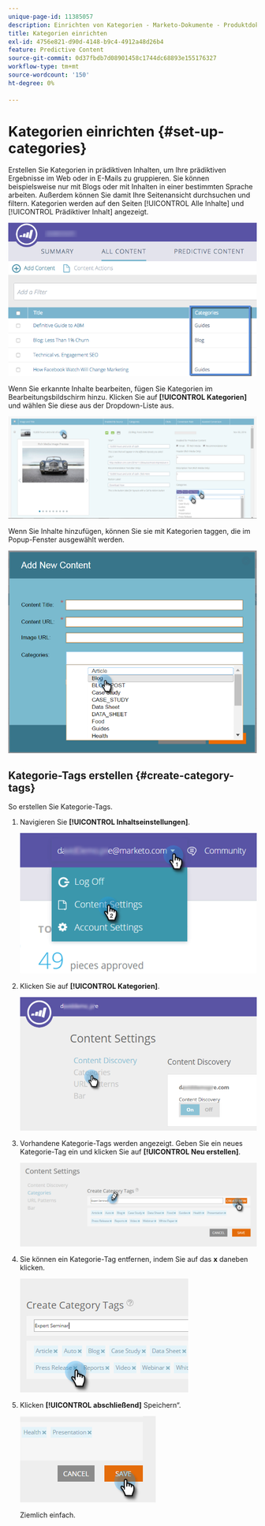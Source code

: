 ```yaml
---
unique-page-id: 11385057
description: Einrichten von Kategorien - Marketo-Dokumente - Produktdokumentation
title: Kategorien einrichten
exl-id: 4756e821-d90d-4148-b9c4-4912a48d26b4
feature: Predictive Content
source-git-commit: 0d37fbdb7d08901458c1744dc68893e155176327
workflow-type: tm+mt
source-wordcount: '150'
ht-degree: 0%

---
```


# Kategorien einrichten {#set-up-categories}

Erstellen Sie Kategorien in prädiktiven Inhalten, um Ihre prädiktiven Ergebnisse im Web oder in E-Mails zu gruppieren. Sie können beispielsweise nur mit Blogs oder mit Inhalten in einer bestimmten Sprache arbeiten. Außerdem können Sie damit Ihre Seitenansicht durchsuchen und filtern.  Kategorien werden auf den Seiten [!UICONTROL Alle Inhalte] und [!UICONTROL Prädiktiver Inhalt] angezeigt.

![](assets/image2017-10-3-9-3a3-3a44.png)

Wenn Sie erkannte Inhalte bearbeiten, fügen Sie Kategorien im Bearbeitungsbildschirm hinzu. Klicken Sie auf **[!UICONTROL Kategorien]** und wählen Sie diese aus der Dropdown-Liste aus.

![](assets/two.png)

Wenn Sie Inhalte hinzufügen, können Sie sie mit Kategorien taggen, die im Popup-Fenster ausgewählt werden.

![](assets/add-new-content-dropdown-hand.png)

## Kategorie-Tags erstellen {#create-category-tags}

So erstellen Sie Kategorie-Tags.

1. Navigieren Sie **[!UICONTROL Inhaltseinstellungen]**.

   ![](assets/settings-dropdown-hand-1.png)

1. Klicken Sie auf **[!UICONTROL Kategorien]**.

   ![](assets/content-discovery-categories-hand.png)

1. Vorhandene Kategorie-Tags werden angezeigt. Geben Sie ein neues Kategorie-Tag ein und klicken Sie auf **[!UICONTROL Neu erstellen]**.

   ![](assets/content-settings-create-cat-tags-hand.png)

1. Sie können ein Kategorie-Tag entfernen, indem Sie auf das **x** daneben klicken.

   ![](assets/remove-category-tag-updated.png)

1. Klicken **[!UICONTROL abschließend]** Speichern“.

   ![](assets/save-new.png)

   Ziemlich einfach.
